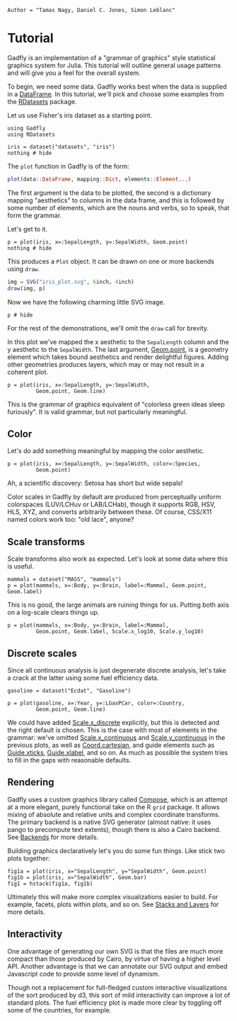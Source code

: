 ```@meta
Author = "Tamas Nagy, Daniel C. Jones, Simon Leblanc"
```

# Tutorial

Gadfly is an implementation of a "grammar of graphics" style statistical
graphics system for Julia. This tutorial will outline general usage
patterns and will give you a feel for the overall system.

To begin, we need some data. Gadfly works best when the data is supplied
in a [DataFrame](https://juliastats.github.io/DataFrames.jl/stable/). In
this tutorial, we'll pick and choose some examples from the
[RDatasets](https://github.com/johnmyleswhite/RDatasets.jl) package.

Let us use Fisher's iris dataset as a starting point.

```@example 1
using Gadfly
using RDatasets

iris = dataset("datasets", "iris")
nothing # hide
```

The `plot` function in Gadfly is of the form:

```julia
plot(data::DataFrame, mapping::Dict, elements::Element...)
```

The first argument is the data to be plotted, the second is a dictionary
mapping "aesthetics" to columns in the data frame, and this is followed by some
number of elements, which are the nouns and verbs, so to speak, that form the
grammar.

Let's get to it.

```@example 1
p = plot(iris, x=:SepalLength, y=:SepalWidth, Geom.point)
nothing # hide
```

This produces a `Plot` object. It can be drawn on one or more backends using `draw`.

```julia
img = SVG("iris_plot.svg", 6inch, 4inch)
draw(img, p)
```

Now we have the following charming little SVG image.

```@example 1
p # hide
```

For the rest of the demonstrations, we'll omit the `draw` call for
brevity.

In this plot we've mapped the x aesthetic to the `SepalLength` column and
the y aesthetic to the `SepalWidth`. The last argument,
[Geom.point](@ref), is a geometry element which takes bound aesthetics and
render delightful figures. Adding other geometries produces layers, which
may or may not result in a coherent plot.

```@example 1
p = plot(iris, x=:SepalLength, y=:SepalWidth,
         Geom.point, Geom.line)
```

This is the grammar of graphics equivalent of "colorless green ideas sleep
furiously". It is valid grammar, but not particularly meaningful.

## Color

Let's do add something meaningful by mapping the color aesthetic.

```@example 1
p = plot(iris, x=:SepalLength, y=:SepalWidth, color=:Species,
         Geom.point)
```

Ah, a scientific discovery: Setosa has short but wide sepals!

Color scales in Gadfly by default are produced from perceptually uniform
colorspaces (LUV/LCHuv or LAB/LCHab), though it supports RGB, HSV, HLS, XYZ, and
converts arbitrarily between these. Of course, CSS/X11 named colors work too:
"old lace", anyone?

## Scale transforms

Scale transforms also work as expected. Let's look at some data where this is
useful.

```@example 1
mammals = dataset("MASS", "mammals")
p = plot(mammals, x=:Body, y=:Brain, label=:Mammal, Geom.point, Geom.label)
```

This is no good, the large animals are ruining things for us. Putting both
axis on a log-scale clears things up.

```@example 1
p = plot(mammals, x=:Body, y=:Brain, label=:Mammal,
         Geom.point, Geom.label, Scale.x_log10, Scale.y_log10)
```

## Discrete scales

Since all continuous analysis is just degenerate discrete analysis, let's take a
crack at the latter using some fuel efficiency data.

```@example 1
gasoline = dataset("Ecdat", "Gasoline")

p = plot(gasoline, x=:Year, y=:LGasPCar, color=:Country,
         Geom.point, Geom.line)
```

We could have added [Scale.x_discrete](@ref) explicitly, but this is
detected and the right default is chosen. This is the case with most of
elements in the grammar: we've omitted [Scale.x_continuous](@ref) and
[Scale.y_continuous](@ref) in the previous plots, as well as
[Coord.cartesian](@ref), and guide elements such as [Guide.xticks](@ref),
[Guide.xlabel](@ref), and so on. As much as possible the system tries to fill in
the gaps with reasonable defaults.

## Rendering

Gadfly uses a custom graphics library called
[Compose](https://github.com/dcjones/Compose.jl), which is an attempt at a
more elegant, purely functional take on the R `grid` package. It allows
mixing of absolute and relative units and complex coordinate transforms.
The primary backend is a native SVG generator (almost native: it uses
pango to precompute text extents), though there is also a Cairo backend.
See [Backends](@ref) for more details.

Building graphics declaratively let's you do some fun things. Like stick two
plots together:

```@example 1
fig1a = plot(iris, x="SepalLength", y="SepalWidth", Geom.point)
fig1b = plot(iris, x="SepalWidth", Geom.bar)
fig1 = hstack(fig1a, fig1b)
```

Ultimately this will make more complex visualizations easier to build. For
example, facets, plots within plots, and so on. See [Stacks and
Layers](@ref) for more details.

## Interactivity

One advantage of generating our own SVG is that the files are much more
compact than those produced by Cairo, by virtue of having a higher level API.
Another advantage is that we can annotate our SVG output and embed Javascript
code to provide some level of dynamism.

Though not a replacement for full-fledged custom interactive visualizations of
the sort produced by d3, this sort of mild interactivity can improve a lot of
standard plots. The fuel efficiency plot is made more clear by toggling off some
of the countries, for example.
